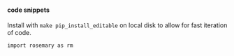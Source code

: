 
#### code snippets

Install with `make pip_install_editable` on local disk to allow for fast iteration of code.

```
import rosemary as rm
```
